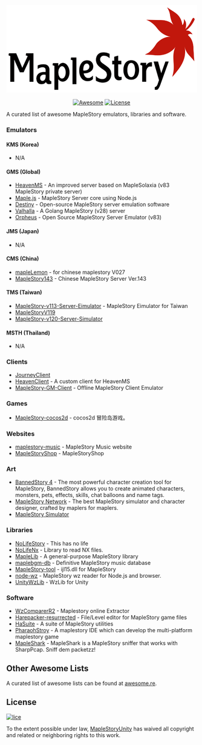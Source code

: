 <p align="center">
  <img alt="MapleStory Unity Logo" src="./etc/logo.png" width="600" height="232" />
</p>

<p align="center">
  <a href="https://github.com/sindresorhus/awesome"><img alt="Awesome" src="https://cdn.rawgit.com/sindresorhus/awesome/d7305f38d29fed78fa85652e3a63e154dd8e8829/media/badge.svg" /></a>
  <a href="http://unlicense.org/"><img alt="License" src="https://img.shields.io/badge/license-Unlicense-blue.svg" /></a>
</p>

A curated list of awesome MapleStory emulators, libraries and software.

### Emulators

#### KMS (Korea)

- N/A

#### GMS (Global)

- [HeavenMS](https://github.com/ronancpl/HeavenMS) - An improved server based on MapleSolaxia (v83 MapleStory private server)
- [Maple.js](https://github.com/diamondo25/Maple.js) - MapleStory Server core using Node.js
- [Destiny](https://github.com/Fraysa/Destiny) - Open-source MapleStory server emulation software
- [Valhalla](https://github.com/Hucaru/Valhalla) - A Golang MapleStory (v28) server
- [Orpheus](https://github.com/aatxe/Orpheus) - Open Source MapleStory Server Emulator (v83)

#### JMS (Japan)

- N/A

#### CMS (China)

- [mapleLemon](https://github.com/icelemon1314/mapleLemon) - for chinese maplestory V027
- [MapleStory143](https://github.com/mimilewis/MapleStory143) - Chinese MapleStory Server Ver.143

#### TMS (Taiwan)

- [MapleStory-v113-Server-Eimulator](https://github.com/reanox/MapleStory-v113-Server-Eimulator) - MapleStory Eimulator for Taiwan
- [MapleStoryV119](https://github.com/reanox/MapleStoryV119)
- [MapleStory-v120-Server-Simulator](https://github.com/reanox/MapleStory-v120-Server-Simulator)

#### MSTH (Thailand)

- N/A

### Clients

- [JourneyClient](https://github.com/SYJourney/JourneyClient)
- [HeavenClient](https://github.com/HeavenClient/HeavenClient) - A custom client for HeavenMS
- [MapleStory-GM-Client](https://github.com/Elem8100/MapleStory-GM-Client) - Offline MapleStory Client Emulator

### Games

- [MapleStory-cocos2d](https://github.com/dddzg/MapleStory-cocos2d) - cocos2d 冒险岛游戏。

### Websites

- [maplestory-music](https://maplestory-music.github.io/) - MapleStory Music website
- [MapleStoryShop](https://github.com/Sealman234/MapleStoryShop) - MapleStoryShop

### Art

- [BannedStory 4](http://www.maplesimulator.com/programs/bannedstory) - The most powerful character creation tool for MapleStory, BannedStory allows you to create animated characters, monsters, pets, effects, skills, chat balloons and name tags.
- [MapleStory Network](https://maplestory.net/design) - The best MapleStory simulator and character designer, crafted by maplers for maplers.
- [MapleStory Simulator](https://maples.im/)

### Libraries

- [NoLifeStory](https://github.com/NoLifeDev/NoLifeStory) - This has no life
- [NoLifeNx](https://github.com/NoLifeDev/NoLifeNx) - Library to read NX files.
- [MapleLib](https://github.com/hadeutscher/MapleLib) - A general-purpose MapleStory library
- [maplebgm-db](https://github.com/maplestory-music/maplebgm-db) - Definitive MapleStory music database
- [MapleStory-tool](https://github.com/reanox/MapleStory-tool) - ijl15.dll for MapleStory
- [node-wz](https://github.com/toyobayashi/wz) - MapleStory wz reader for Node.js and browser.
- [UnityWzLib](https://github.com/MapleStoryUnity/UnityWzLib) - WzLib for Unity

### Software

- [WzComparerR2](https://github.com/Kagamia/WzComparerR2) - Maplestory online Extractor
- [Harepacker-resurrected](https://github.com/lastbattle/Harepacker-resurrected) - File/Level editor for MapleStory game files
- [HaSuite](https://github.com/hadeutscher/HaSuite) - A suite of MapleStory utilities
- [PharaohStroy](https://github.com/flwmxd/PharaohStroy) - A maplestory IDE which can develop the multi-platform maplestory game
- [MapleShark](https://github.com/diamondo25/MapleShark) - MapleShark is a MapleStory sniffer that works with SharpPcap. Sniff dem packetzz!

## Other Awesome Lists

A curated list of awesome lists can be found at [awesome.re](https://github.com/sindresorhus/awesome#readme).

## License

[![lice](https://licensebuttons.net/p/zero/1.0/88x31.png)](https://creativecommons.org/publicdomain/zero/1.0/)

To the extent possible under law, [MapleStoryUnity](https://github.com/MapleStoryUnity)
has waived all copyright and related or neighboring rights to this work.
